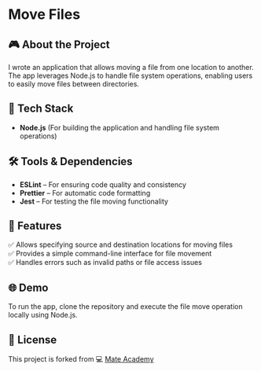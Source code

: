 # Move Files

## 🎮 About the Project
I wrote an application that allows moving a file from one location to another. The app leverages Node.js to handle file system operations, enabling users to easily move files between directories.

## 🚀 Tech Stack
- **Node.js** (For building the application and handling file system operations)

## 🛠️ Tools & Dependencies
- **ESLint** – For ensuring code quality and consistency  
- **Prettier** – For automatic code formatting  
- **Jest** – For testing the file moving functionality  

## 📌 Features
✅ Allows specifying source and destination locations for moving files  
✅ Provides a simple command-line interface for file movement  
✅ Handles errors such as invalid paths or file access issues  

## 🌐 Demo
To run the app, clone the repository and execute the file move operation locally using Node.js.

## 📜 License
This project is forked from 💻 [Mate Academy](https://github.com/mate-academy/node_move-files)
